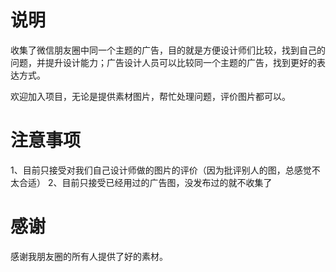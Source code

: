 # 说明
收集了微信朋友圈中同一个主题的广告，目的就是方便设计师们比较，找到自己的问题，并提升设计能力；广告设计人员可以比较同一个主题的广告，找到更好的表达方式。

欢迎加入项目，无论是提供素材图片，帮忙处理问题，评价图片都可以。

# 注意事项
1、目前只接受对我们自己设计师做的图片的评价（因为批评别人的图，总感觉不太合适）
2、目前只接受已经用过的广告图，没发布过的就不收集了

# 感谢
感谢我朋友圈的所有人提供了好的素材。
